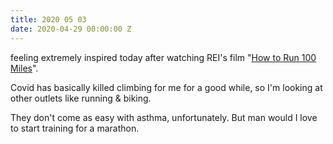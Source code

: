 ```yaml
---
title: 2020 05 03
date: 2020-04-29 00:00:00 Z
---
```


feeling extremely inspired today after watching REI's film "[How to Run 100 Miles](https://www.youtube.com/watch?v=iC7Lh4opLsc)". 

Covid has basically killed climbing for me for a good while, so I'm looking at other outlets like running & biking.

They don't come as easy with asthma, unfortunately. But man would I love to start training for a marathon.